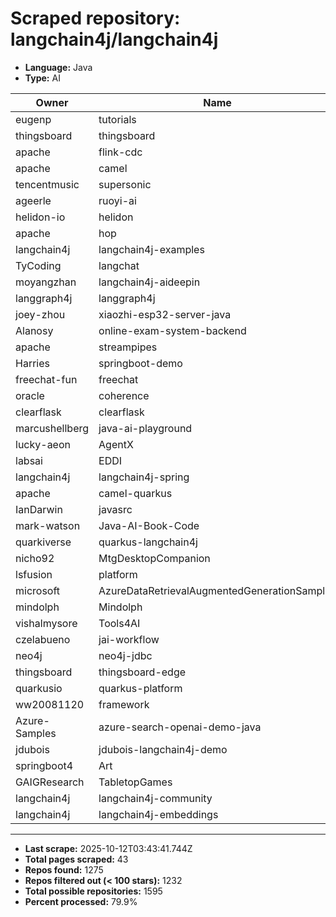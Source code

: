 # Scraped repository: langchain4j/langchain4j
* **Language:** Java
* **Type:** AI

| Owner | Name | Stars | Forks | URL |
|---|---|---|---|---|
| eugenp | tutorials | 37280 | 54073 | [link](https://github.com/eugenp/tutorials) |
| thingsboard | thingsboard | 20183 | 5855 | [link](https://github.com/thingsboard/thingsboard) |
| apache | flink-cdc | 6239 | 2081 | [link](https://github.com/apache/flink-cdc) |
| apache | camel | 5984 | 5082 | [link](https://github.com/apache/camel) |
| tencentmusic | supersonic | 4240 | 845 | [link](https://github.com/tencentmusic/supersonic) |
| ageerle | ruoyi-ai | 4127 | 1011 | [link](https://github.com/ageerle/ruoyi-ai) |
| helidon-io | helidon | 3690 | 583 | [link](https://github.com/helidon-io/helidon) |
| apache | hop | 1246 | 406 | [link](https://github.com/apache/hop) |
| langchain4j | langchain4j-examples | 1199 | 460 | [link](https://github.com/langchain4j/langchain4j-examples) |
| TyCoding | langchat | 1138 | 231 | [link](https://github.com/TyCoding/langchat) |
| moyangzhan | langchain4j-aideepin | 962 | 238 | [link](https://github.com/moyangzhan/langchain4j-aideepin) |
| langgraph4j | langgraph4j | 948 | 136 | [link](https://github.com/langgraph4j/langgraph4j) |
| joey-zhou | xiaozhi-esp32-server-java | 903 | 330 | [link](https://github.com/joey-zhou/xiaozhi-esp32-server-java) |
| Alanosy | online-exam-system-backend | 769 | 78 | [link](https://github.com/Alanosy/online-exam-system-backend) |
| apache | streampipes | 678 | 207 | [link](https://github.com/apache/streampipes) |
| Harries | springboot-demo | 551 | 249 | [link](https://github.com/Harries/springboot-demo) |
| freechat-fun | freechat | 551 | 106 | [link](https://github.com/freechat-fun/freechat) |
| oracle | coherence | 460 | 78 | [link](https://github.com/oracle/coherence) |
| clearflask | clearflask | 386 | 36 | [link](https://github.com/clearflask/clearflask) |
| marcushellberg | java-ai-playground | 369 | 134 | [link](https://github.com/marcushellberg/java-ai-playground) |
| lucky-aeon | AgentX | 295 | 51 | [link](https://github.com/lucky-aeon/AgentX) |
| labsai | EDDI | 281 | 100 | [link](https://github.com/labsai/EDDI) |
| langchain4j | langchain4j-spring | 277 | 98 | [link](https://github.com/langchain4j/langchain4j-spring) |
| apache | camel-quarkus | 275 | 208 | [link](https://github.com/apache/camel-quarkus) |
| IanDarwin | javasrc | 262 | 158 | [link](https://github.com/IanDarwin/javasrc) |
| mark-watson | Java-AI-Book-Code | 252 | 119 | [link](https://github.com/mark-watson/Java-AI-Book-Code) |
| quarkiverse | quarkus-langchain4j | 248 | 155 | [link](https://github.com/quarkiverse/quarkus-langchain4j) |
| nicho92 | MtgDesktopCompanion | 209 | 38 | [link](https://github.com/nicho92/MtgDesktopCompanion) |
| lsfusion | platform | 183 | 33 | [link](https://github.com/lsfusion/platform) |
| microsoft | AzureDataRetrievalAugmentedGenerationSamples | 173 | 83 | [link](https://github.com/microsoft/AzureDataRetrievalAugmentedGenerationSamples) |
| mindolph | Mindolph | 170 | 18 | [link](https://github.com/mindolph/Mindolph) |
| vishalmysore | Tools4AI | 159 | 35 | [link](https://github.com/vishalmysore/Tools4AI) |
| czelabueno | jai-workflow | 152 | 18 | [link](https://github.com/czelabueno/jai-workflow) |
| neo4j | neo4j-jdbc | 148 | 59 | [link](https://github.com/neo4j/neo4j-jdbc) |
| thingsboard | thingsboard-edge | 142 | 95 | [link](https://github.com/thingsboard/thingsboard-edge) |
| quarkusio | quarkus-platform | 140 | 95 | [link](https://github.com/quarkusio/quarkus-platform) |
| ww20081120 | framework | 136 | 74 | [link](https://github.com/ww20081120/framework) |
| Azure-Samples | azure-search-openai-demo-java | 118 | 96 | [link](https://github.com/Azure-Samples/azure-search-openai-demo-java) |
| jdubois | jdubois-langchain4j-demo | 118 | 55 | [link](https://github.com/jdubois/jdubois-langchain4j-demo) |
| springboot4 | Art | 106 | 36 | [link](https://github.com/springboot4/Art) |
| GAIGResearch | TabletopGames | 106 | 91 | [link](https://github.com/GAIGResearch/TabletopGames) |
| langchain4j | langchain4j-community | 104 | 64 | [link](https://github.com/langchain4j/langchain4j-community) |
| langchain4j | langchain4j-embeddings | 103 | 50 | [link](https://github.com/langchain4j/langchain4j-embeddings) |

---
* **Last scrape:** 2025-10-12T03:43:41.744Z
* **Total pages scraped:** 43
* **Repos found:** 1275
* **Repos filtered out (< 100 stars):** 1232
* **Total possible repositories:** 1595
* **Percent processed:** 79.9%
